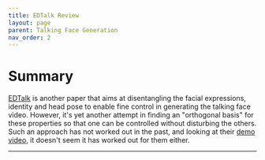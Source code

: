 ```yaml
---
title: EDTalk Review
layout: page
parent: Talking Face Generation
nav_order: 2
---
```


# Summary

[EDTalk] is another paper that aims at disentangling the facial expressions, identity
and head pose to enable fine control in generating the talking face video.
However, it's yet another attempt in finding an "orthogonal basis" for these properties
so that one can be controlled without disturbing the others. Such an approach has
not worked out in the past, and looking at their [demo video], it doesn't seem it
has worked out for them either.

----

[EDTalk]: https://tanshuai0219.github.io/EDTalk/
[demo video]: https://tbexpand.alicdn.com/avpl/publish/copy/018e-9cc0254d-a1bf4c32-8e59dc6d-72f5/bd4f07cc694ccccc.mp4?auth_key=1713944013-0-0-b98158ec116049e21823970a9bdff79a&biz=publish-0bfc42e71af3b18f&t=212a872217139413136514665e12b5&t=212a872217139413136514665e12b5&b=publish&p=cloudvideo_http_video_extranet_notrans&i=456352843717